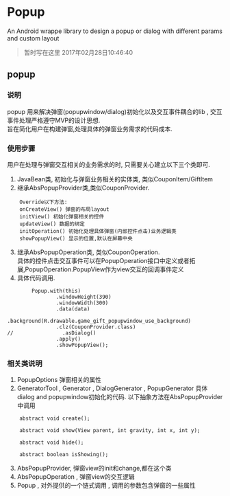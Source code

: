 # Popup
An Android wrappe library to design a popup or dialog with different params and custom layout 
> 暂时写在这里 2017年02月28日10:46:40

## popup 
### 说明
popup 用来解决弹窗(popupwindow/dialog)初始化以及交互事件耦合的lib , 交互事件处理严格遵守MVP的设计思想.  
旨在简化用户在构建弹窗,处理具体的弹窗业务需求的代码成本.
### 使用步骤
用户在处理与弹窗交互相关的业务需求的时, 只需要关心建立以下三个类即可.  
1. JavaBean类, 初始化与弹窗业务相关的实体类, 类似CouponItem/GiftItem  
2. 继承AbsPopupProvider类,类似CouponProvider.   
```
    Override以下方法:  
    onCreateView() 弹窗的布局layout  
    initView() 初始化弹窗相关的控件  
    updateView() 数据的绑定  
    initOperation() 初始化处理具体弹窗(内部控件点击)业务逻辑类  
    showPopupView() 显示的位置,默认在屏幕中央   
```
3. 继承AbsPopupOperation类, 类似CouponOperation.  
    具体的控件点击交互事件可以在PopupOperation接口中定义或者拓展,PopupOperation.PopupView作为view交互的回调事件定义  
4. 具体代码调用.  
``` 
        Popup.with(this)
                .windowHeight(390)
                .windowWidth(300)
                .data(data)
                .background(R.drawable.game_gift_popupwindow_use_background)
                .clz(CouponProvider.class)
//                .asDialog()
                .apply()
                .showPopupView();
```

### 相关类说明
1. PopupOptions 弹窗相关的属性
2. GeneratorTool , Generator , DialogGenerator , PopupGenerator 具体dialog and popupwindow初始化的代码.
   以下抽象方法在AbsPopupProvider中调用
   
```
    abstract void create();

    abstract void show(View parent, int gravity, int x, int y);

    abstract void hide();

    abstract boolean isShowing();
```

3. AbsPopupProvider, 弹窗view的init和change,都在这个类
4. AbsPopupOperation , 弹窗view的交互逻辑
5. Popup , 对外提供的一个链式调用 , 调用的参数包含弹窗的一些属性
